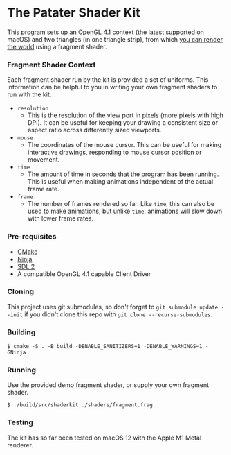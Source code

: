 # The Patater Shader Kit

This program sets up an OpenGL 4.1 context (the latest supported on macOS) and
two triangles (in one triangle strip), from which [you can render the
world](https://www.iquilezles.org/www/material/nvscene2008/rwwtt.pdf) using a
fragment shader.

### Fragment Shader Context

Each fragment shader run by the kit is provided a set of uniforms. This
information can be helpful to you in writing your own fragment shaders to run
with the kit.

- `resolution`
    - This is the resolution of the view port in pixels (more pixels with high
      DPI). It can be useful for keeping your drawing a consistent size or
      aspect ratio across differently sized viewports.
- `mouse`
    - The coordinates of the mouse cursor. This can be useful for making
      interactive drawings, responding to mouse cursor position or movement.
- `time`
    - The amount of time in seconds that the program has been running. This is
      useful when making animations independent of the actual frame rate.
- `frame`
    - The number of frames rendered so far. Like `time`, this can also be used
      to make animations, but unlike `time`, animations will slow down with
      lower frame rates.

### Pre-requisites

- [CMake](https://cmake.org/)
- [Ninja](https://ninja-build.org/)
- [SDL 2](https://www.libsdl.org/)
- A compatible OpenGL 4.1 capable Client Driver

### Cloning

This project uses git submodules, so don't forget to `git submodule update
--init` if you didn't clone this repo with `git clone --recurse-submodules`.

### Building

```
$ cmake -S . -B build -DENABLE_SANITIZERS=1 -DENABLE_WARNINGS=1 -GNinja
```

### Running

Use the provided demo fragment shader, or supply your own fragment shader.

```
$ ./build/src/shaderkit ./shaders/fragment.frag
```

### Testing

The kit has so far been tested on macOS 12 with the Apple M1 Metal renderer.
